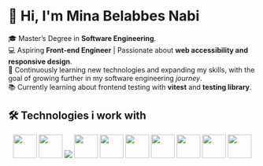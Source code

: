 # 👋 Hi, I'm Mina Belabbes Nabi

🎓 Master’s Degree in **Software Engineering**. <br/>
💻 Aspiring **Front-end Engineer** | Passionate about **web accessibility and responsive design**. <br/>
🧠 Continuously learning new technologies and expanding my skills, with the goal of growing further in my software engineering *journey*.<br/>
📚 Currently learning about frontend testing with **vitest** and **testing library**.<br/>


## 🛠️ Technologies i work with 

<p align="center">
  <img src="https://cdn.jsdelivr.net/gh/devicons/devicon/icons/javascript/javascript-original.svg" height="48" />
  <img src="https://cdn.jsdelivr.net/gh/devicons/devicon/icons/react/react-original.svg" height="48" />
  <img src="https://cdn.jsdelivr.net/gh/devicons/devicon@latest/icons/tailwindcss/tailwindcss-original-wordmark.svg height="48" />
  <img src="https://cdn.jsdelivr.net/gh/devicons/devicon/icons/html5/html5-original.svg" height="48" />
  <img src="https://cdn.jsdelivr.net/gh/devicons/devicon/icons/css3/css3-original.svg" height="48" />
  <img src="https://cdn.jsdelivr.net/gh/devicons/devicon/icons/sass/sass-original.svg" height="48" />
  <img src="https://cdn.jsdelivr.net/gh/devicons/devicon@latest/icons/reactrouter/reactrouter-original-wordmark.svg" height="48"/>
  <img src="https://cdn.jsdelivr.net/gh/devicons/devicon@latest/icons/framermotion/framermotion-original-wordmark.svg" height="48"/>
  <img src="https://cdn.jsdelivr.net/gh/devicons/devicon@latest/icons/vitejs/vitejs-original.svg" height="48"/>
  <img src="https://cdn.jsdelivr.net/gh/devicons/devicon@latest/icons/git/git-original-wordmark.svg" height="48"/>
</p>
<!--


Here are some ideas to get you started:

- 🔭 I’m currently working on ...
- 🌱 I’m currently learning ...
- 👯 I’m looking to collaborate on ...
- 🤔 I’m looking for help with ...
- 💬 Ask me about ...
- 📫 How to reach me: ...
- 😄 Pronouns: ...
- ⚡ Fun fact: ...
-->
